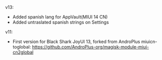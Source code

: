 v13:
- Added spanish lang for AppVault(MIUI 14 CN)
- Added untraslated spanish strings on Settings


v11:
- First version for Black Shark JoyUI 13, forked from AndroPlus miuicn-toglobal: https://github.com/AndroPlus-org/magisk-module-miui-cn2global